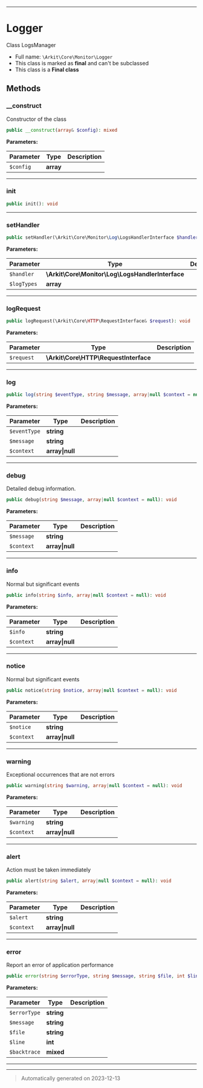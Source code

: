 ***

# Logger

Class LogsManager



* Full name: `\Arkit\Core\Monitor\Logger`
* This class is marked as **final** and can't be subclassed
* This class is a **Final class**




## Methods


### __construct

Constructor of the class

```php
public __construct(array& $config): mixed
```








**Parameters:**

| Parameter | Type | Description |
|-----------|------|-------------|
| `$config` | **array** |  |





***

### init



```php
public init(): void
```












***

### setHandler



```php
public setHandler(\Arkit\Core\Monitor\Log\LogsHandlerInterface $handler, array $logTypes): void
```








**Parameters:**

| Parameter | Type | Description |
|-----------|------|-------------|
| `$handler` | **\Arkit\Core\Monitor\Log\LogsHandlerInterface** |  |
| `$logTypes` | **array** |  |





***

### logRequest



```php
public logRequest(\Arkit\Core\HTTP\RequestInterface& $request): void
```








**Parameters:**

| Parameter | Type | Description |
|-----------|------|-------------|
| `$request` | **\Arkit\Core\HTTP\RequestInterface** |  |





***

### log



```php
public log(string $eventType, string $message, array|null $context = null): bool
```








**Parameters:**

| Parameter | Type | Description |
|-----------|------|-------------|
| `$eventType` | **string** |  |
| `$message` | **string** |  |
| `$context` | **array&#124;null** |  |





***

### debug

Detailed debug information.

```php
public debug(string $message, array|null $context = null): void
```








**Parameters:**

| Parameter | Type | Description |
|-----------|------|-------------|
| `$message` | **string** |  |
| `$context` | **array&#124;null** |  |





***

### info

Normal but significant events

```php
public info(string $info, array|null $context = null): void
```








**Parameters:**

| Parameter | Type | Description |
|-----------|------|-------------|
| `$info` | **string** |  |
| `$context` | **array&#124;null** |  |





***

### notice

Normal but significant events

```php
public notice(string $notice, array|null $context = null): void
```








**Parameters:**

| Parameter | Type | Description |
|-----------|------|-------------|
| `$notice` | **string** |  |
| `$context` | **array&#124;null** |  |





***

### warning

Exceptional occurrences that are not errors

```php
public warning(string $warning, array|null $context = null): void
```








**Parameters:**

| Parameter | Type | Description |
|-----------|------|-------------|
| `$warning` | **string** |  |
| `$context` | **array&#124;null** |  |





***

### alert

Action must be taken immediately

```php
public alert(string $alert, array|null $context = null): void
```








**Parameters:**

| Parameter | Type | Description |
|-----------|------|-------------|
| `$alert` | **string** |  |
| `$context` | **array&#124;null** |  |





***

### error

Report an error of application performance

```php
public error(string $errorType, string $message, string $file, int $line, mixed& $backtrace): bool
```








**Parameters:**

| Parameter | Type | Description |
|-----------|------|-------------|
| `$errorType` | **string** |  |
| `$message` | **string** |  |
| `$file` | **string** |  |
| `$line` | **int** |  |
| `$backtrace` | **mixed** |  |





***


***
> Automatically generated on 2023-12-13
